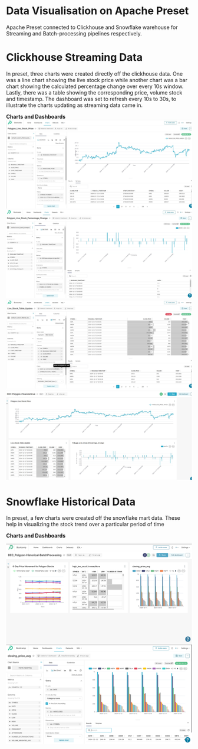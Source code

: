 # Data Visualisation on Apache Preset
Apache Preset connected to Clickhouse and Snowflake warehouse for Streaming and Batch-processing pipelines respectively.

# Clickhouse Streaming Data
In preset, three charts were created directly off the clickhouse data. One was a line chart showing the live stock price while another chart was a bar chart showing the calculated percentage change over every 10s window. Lastly, there was a table showing the corresponding price, volume stock and timestamp. The dashboard was set to refresh every 10s to 30s, to illustrate the charts updating as streaming data came in.

**Charts and Dashboards**
![Image](/Docs/Preset_Polygon_Live_Stock_Price.jpg)
![Image](/Docs/Live_Stock_Percentage_Change.jpg)
![Image](/Docs/Live_Stock_Table.jpg)
![Image](/Docs/Preset_Live_Dashboard.jpg)

# Snowflake Historical Data
In preset, a few charts were created off the snowflake mart data. These help in visualizing the stock trend over a particular period of time


**Charts and Dashboards**

![Image](/Docs/preset_Polygon_batch_Stock.png)
![Image](/Docs/Preset_Batch_Process_Chart.png)
